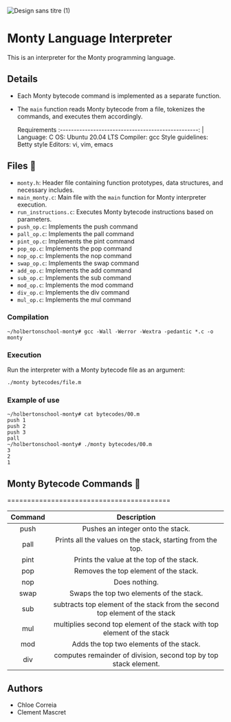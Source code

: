 ![Design sans titre (1)](https://github.com/chloe0524/holbertonschool-monty/assets/127857895/6af77bf9-2116-489a-826c-6c67aba9af9f)


# Monty Language Interpreter


This is an interpreter for the Monty programming language.

## Details

- Each Monty bytecode command is implemented as a separate function.
- The `main` function reads Monty bytecode from a file, tokenizes the commands, and executes them accordingly.

  Requirements
:--------------------------------------------------: |
Language: C
OS: Ubuntu 20.04 LTS
Compiler: gcc
Style guidelines: Betty style
Editors: vi, vim, emacs

## Files :open_file_folder:

- `monty.h`: Header file containing function prototypes, data structures, and necessary includes.
- `main_monty.c`: Main file with the `main` function for Monty interpreter execution.
- `run_instructions.c`: Executes Monty bytecode instructions based on parameters.
- `push_op.c`: Implements the push command
- `pall_op.c`: Implements the pall command
- `pint_op.c`: Implements the pint command
- `pop_op.c`: Implements the pop command
- `nop_op.c`: Implements the nop command
- `swap_op.c`: Implements the swap command
- `add_op.c`: Implements the add command
- `sub_op.c`: Implements the sub command
- `mod_op.c`: Implements the mod command
- `div_op.c`: Implements the div command
- `mul_op.c`: Implements the mul command

### Compilation
````
~/holbertonschool-monty# gcc -Wall -Werror -Wextra -pedantic *.c -o monty
````
### Execution
Run the interpreter with a Monty bytecode file as an argument:
```bash
./monty bytecodes/file.m
```
### Example of use
````
~/holbertonschool-monty# cat bytecodes/00.m
push 1
push 2
push 3
pall
~/holbertonschool-monty# ./monty bytecodes/00.m
3
2
1
````

## Monty Bytecode Commands :snake:
=========================================

| Command | Description |
| :-----: | :---------: |
|  push   | Pushes an integer onto the stack. |
|  pall   | Prints all the values on the stack, starting from the top. |
|  pint   | Prints the value at the top of the stack. |
|  pop    | Removes the top element of the stack. |
|  nop    | Does nothing. |
|  swap   | Swaps the top two elements of the stack. |
|  sub    |  subtracts top element of the stack from the second top element of the stack |
|  mul   | multiplies second top element of the stack with top element of the stack |
|  mod    | Adds the top two elements of the stack. |
|  div    | computes remainder of division, second top by top stack element. |

## Authors
- Chloe Correia
- Clement Mascret 

